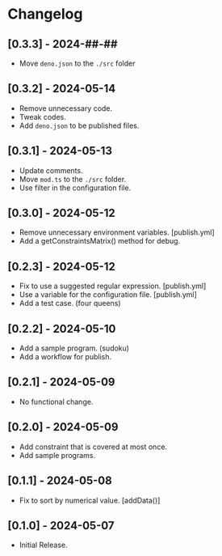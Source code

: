# Changelog

## [0.3.3] - 2024-##-##

- Move `deno.json` to the `./src` folder

## [0.3.2] - 2024-05-14

- Remove unnecessary code.
- Tweak codes.
- Add `deno.json` to be published files.

## [0.3.1] - 2024-05-13

- Update comments.
- Move `mod.ts` to the `./src` folder.
- Use filter in the configuration file.

## [0.3.0] - 2024-05-12

- Remove unnecessary environment variables. [publish.yml]
- Add a getConstraintsMatrix() method for debug.

## [0.2.3] - 2024-05-12

- Fix to use a suggested regular expression. [publish.yml]
- Use a variable for the configuration file. [publish.yml]
- Add a test case. (four queens)

## [0.2.2] - 2024-05-10

- Add a sample program. (sudoku)
- Add a workflow for publish.

## [0.2.1] - 2024-05-09

- No functional change.

## [0.2.0] - 2024-05-09

- Add constraint that is covered at most once.
- Add sample programs.

## [0.1.1] - 2024-05-08

- Fix to sort by numerical value. [addData()]

## [0.1.0] - 2024-05-07

- Initial Release.
